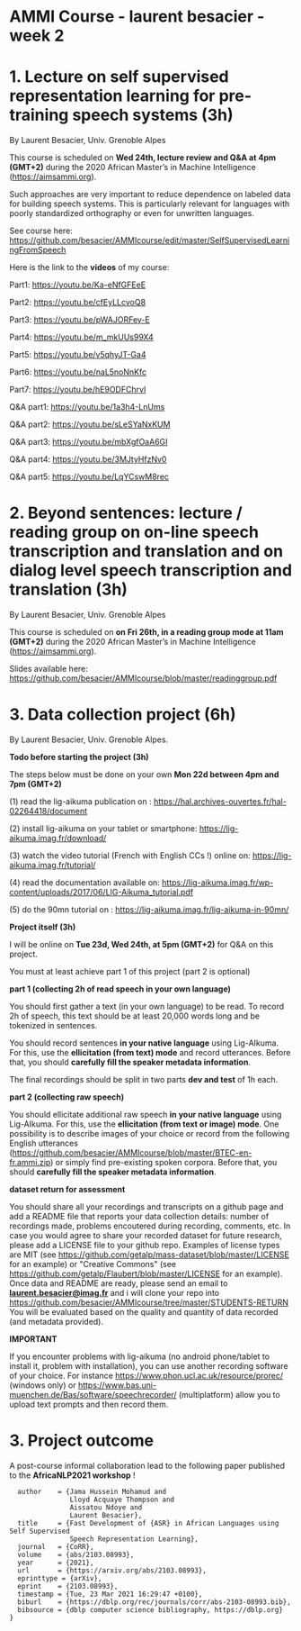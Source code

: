 # AMMI Course - laurent besacier - week 2

# 1. Lecture on self supervised representation learning for pre-training speech systems (3h)

By Laurent Besacier, Univ. Grenoble Alpes

This course is scheduled on **Wed 24th, lecture review and Q&A at 4pm (GMT+2)** during the 2020 African Master’s in Machine Intelligence (https://aimsammi.org). 

Such approaches are very important to reduce dependence on labeled data for building speech systems. This is particularly relevant for languages with poorly standardized orthography or even for unwritten languages. 

See course here: https://github.com/besacier/AMMIcourse/edit/master/SelfSupervisedLearningFromSpeech

Here is the link to the **videos** of my course:

Part1: https://youtu.be/Ka-eNfGFEeE

Part2: https://youtu.be/cfEyLLcvoQ8 

Part3: https://youtu.be/pWAJORFey-E 

Part4: https://youtu.be/m_mkUUs99X4

Part5: https://youtu.be/v5qhyJT-Ga4 

Part6: https://youtu.be/naL5noNnKfc 

Part7: https://youtu.be/hE9ODFChrvI 

Q&A part1: https://youtu.be/1a3h4-LnUms

Q&A part2: https://youtu.be/sLeSYaNxKUM

Q&A part3: https://youtu.be/mbXgfOaA6GI

Q&A part4: https://youtu.be/3MJtyHfzNv0

Q&A part5: https://youtu.be/LqYCswM8rec


# 2. Beyond sentences: lecture / reading group on on-line speech transcription and translation and on dialog level speech transcription and translation (3h)

By Laurent Besacier, Univ. Grenoble Alpes

This course is scheduled on **on Fri 26th, in a reading group mode at 11am (GMT+2)** during the 2020 African Master’s in Machine Intelligence (https://aimsammi.org). 

Slides available here: https://github.com/besacier/AMMIcourse/blob/master/readinggroup.pdf

# 3. Data collection project (6h)

By Laurent Besacier, Univ. Grenoble Alpes. 

**Todo before starting the project (3h)**

The steps below must be done on your own **Mon 22d between 4pm and 7pm (GMT+2)**

(1) read the lig-aikuma publication on : https://hal.archives-ouvertes.fr/hal-02264418/document 

(2) install lig-aikuma on your tablet or smartphone: https://lig-aikuma.imag.fr/download/

(3) watch the video tutorial (French with English CCs !) online on: https://lig-aikuma.imag.fr/tutorial/
 
(4) read the documentation available on: https://lig-aikuma.imag.fr/wp-content/uploads/2017/06/LIG-Aikuma_tutorial.pdf

(5) do the 90mn tutorial on : https://lig-aikuma.imag.fr/lig-aikuma-in-90mn/ 


**Project itself (3h)**

I will be online on **Tue 23d, Wed 24th, at 5pm (GMT+2)** for Q&A on this project. 

You must at least achieve part 1 of this project (part 2 is optional)

**part 1 (collecting 2h of read speech in your own language)**

You should first gather a text (in your own language) to be read. To record 2h of speech, this text should be at least 20,000 words long and be tokenized in sentences.

You should record sentences **in your native language** using Lig-AIkuma. For this, use the **ellicitation (from text) mode** and record utterances. Before that, you should **carefully fill the speaker metadata information**.

The final recordings should be split in two parts **dev and test** of 1h each.

**part 2 (collecting raw speech)**

You should ellicitate additional raw speech **in your native language** using Lig-AIkuma. For this, use the **ellicitation (from text or image) mode**. One possibility is to describe images of your choice or record from the following English utterances (https://github.com/besacier/AMMIcourse/blob/master/BTEC-en-fr.ammi.zip) or simply find pre-existing spoken corpora. Before that, you should **carefully fill the speaker metadata information**.


**dataset return for assessment**

You should share all your recordings and transcripts on a github page and add a README file that reports your data collection details: number of recordings made, problems encoutered during recording, comments, etc.
In case you would agree to share your recorded dataset for future research, please add a LICENSE file to your github repo. Examples of license types are MIT (see https://github.com/getalp/mass-dataset/blob/master/LICENSE for an example) or "Creative Commons" (see https://github.com/getalp/Flaubert/blob/master/LICENSE for an example).
Once data and README are ready, please send an email to **laurent.besacier@imag.fr** and i will clone your repo into https://github.com/besacier/AMMIcourse/tree/master/STUDENTS-RETURN 
You will be evaluated based on the quality and quantity of data recorded (and metadata provided).

 
**IMPORTANT**

If you encounter problems with lig-aikuma (no android phone/tablet to install it, problem with installation), you can use another recording software of your choice. For instance https://www.phon.ucl.ac.uk/resource/prorec/ (windows only) or  https://www.bas.uni-muenchen.de/Bas/software/speechrecorder/ (multiplatform) allow you to upload text prompts and then record them.

# 3. Project outcome

A post-course informal collaboration lead to the following paper published to the **AfricaNLP2021 workshop** !

```@article{DBLP:journals/corr/abs-2103-08993,
  author    = {Jama Hussein Mohamud and
               Lloyd Acquaye Thompson and
               Aissatou Ndoye and
               Laurent Besacier},
  title     = {Fast Development of {ASR} in African Languages using Self Supervised
               Speech Representation Learning},
  journal   = {CoRR},
  volume    = {abs/2103.08993},
  year      = {2021},
  url       = {https://arxiv.org/abs/2103.08993},
  eprinttype = {arXiv},
  eprint    = {2103.08993},
  timestamp = {Tue, 23 Mar 2021 16:29:47 +0100},
  biburl    = {https://dblp.org/rec/journals/corr/abs-2103-08993.bib},
  bibsource = {dblp computer science bibliography, https://dblp.org}
}
```



